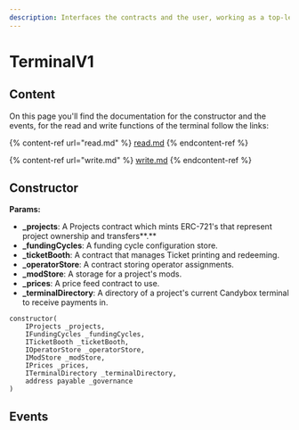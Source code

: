 ```yaml
---
description: Interfaces the contracts and the user, working as a top-level contract.
---
```


# TerminalV1

## Content

On this page you'll find the documentation for the constructor and the events, for the read and write functions of the terminal follow the links:

{% content-ref url="read.md" %}
[read.md](read.md)
{% endcontent-ref %}

{% content-ref url="write.md" %}
[write.md](write.md)
{% endcontent-ref %}

## Constructor

**Params:**

* **\_projects**: A Projects contract which mints ERC-721's that represent project ownership and transfers\*\*.\*\*
* **\_fundingCycles**: A funding cycle configuration store.
* **\_ticketBooth**: A contract that manages Ticket printing and redeeming.
* **\_operatorStore**: A contract storing operator assignments.
* **\_modStore**: A storage for a project's mods.
* **\_prices**: A price feed contract to use.
* **\_terminalDirectory**: A directory of a project's current Candybox terminal to receive payments in.

```
constructor(
    IProjects _projects,
    IFundingCycles _fundingCycles,
    ITicketBooth _ticketBooth,
    IOperatorStore _operatorStore,
    IModStore _modStore,
    IPrices _prices,
    ITerminalDirectory _terminalDirectory,
    address payable _governance
)
```

## Events

